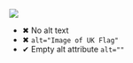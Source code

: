 ![](images/global-entry-example-small.jpg)

- ✖ No alt text
- ✖ `alt="Image of UK Flag"`
- ✔ Empty alt attribute `alt=""`
